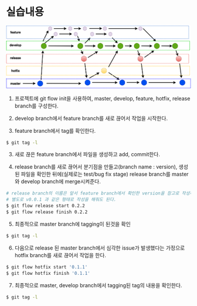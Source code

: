 # **실습내용**

![](./img/210129_git_flow.png)

1. 프로젝트에 git flow init을 사용하여, master, develop, feature, hotfix, release branch를 구성한다.

2. develop branch에서 feature branch를 새로 끊어서 작업을 시작한다.

3. feature branch에서 tag를 확인한다.

```bash
$ git tag -l
```

3. 새로 끊은 feature branch에서 파일을 생성하고 add, commit한다.

4. release branch를 새로 끊어서 분기점을 만들고(branch name : version), 생성된 파일을 확인한 뒤에(실제로는 test/bug fix stage) release branch를 master와 develop branch에 merge시켜준다.

```bash
# release branch의 이름은 앞서 feature branch에서 확인한 version을 참고로 작성해준다.
# 별도로 v0.0.1 과 같은 형태로 작성을 해줘도 된다.
$ git flow release start 0.2.2
$ git flow release finish 0.2.2
```

5. 최종적으로 master branch에 tagging이 된것을 확인

```bash
$ git tag -l
```

6. 다음으로 release 된 master branch에서 심각한 issue가 발생했다는 가정으로 hotfix branch를 새로 끊어서 작업을 한다.

```bash
$ git flow hotfix start '0.1.1'
$ git flow hotfix finish '0.1.1'
```

7. 최종적으로 master, develop branch에서 tagging된 tag의 내용을 확인한다.

```bash
$ git tag -l
```
